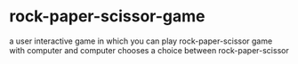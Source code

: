 # rock-paper-scissor-game
a user interactive game in which you can play rock-paper-scissor game with computer and computer chooses a choice between rock-paper-scissor

